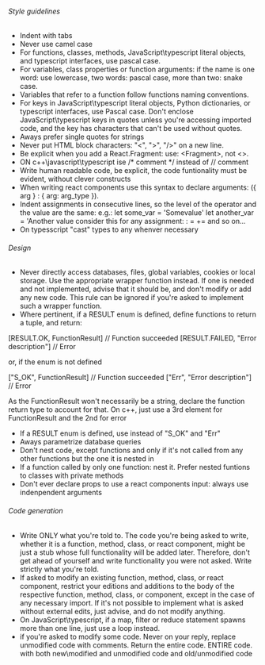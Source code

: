 ###### Style guidelines

* Indent with tabs
* Never use camel case
* For functions, classes, methods, JavaScript\typescript literal objects, and typescript interfaces, use pascal case.
* For variables, class properties or function arguments: if the name is one word: use lowercase, two words: pascal case, more than two: snake case.
* Variables that refer to a function follow functions naming conventions.
* For keys in JavaScript\typescript literal objects, Python dictionaries, or typescript interfaces, use Pascal case. Don't enclose JavaScript\typescript keys in quotes unless you're accessing imported code, and the key has characters that can't be used without quotes.
* Aways prefer single quotes for strings
* Never put HTML block characters: "<", ">", "/>" on a new line.
* Be explicit when you add a React.Fragment: use: \<Fragment\>, not <>.
* ON c++\javascript\typescript ise /* comment */ instead of // comment
* Write human readable code, be explicit, the code funtionality must be evident, without clever constructs
* When writing react components use this syntax to declare arguments:
  ({ arg } : { arg: arg_type }).
* Indent assignments in consecutive lines, so the level of the operator and the value are the same: e.g.:
  let some_var    = 'Somevalue'
  let another_var = 'Another value
  consider this for any assignment: : = += and so on...
* On typesscript "cast" types to any whenver necessary 

###### Design

* Never directly access databases, files, global variables, cookies or local storage. Use the appropriate wrapper function instead. If one is needed and not implemented, advise that it should be, and don't modify or add any new code. This rule can be ignored if you're asked to implement  such  a wrapper function.
* Where pertinent, if a RESULT enum is defined, define functions to return a tuple, and return:

[RESULT.OK, FunctionResult]          // Function succeeded
[RESULT.FAILED, "Error description"] // Error

or, if the enum is not defined

["S_OK", FunctionResult]     // Function succeeded
["Err", "Error description"] // Error


As the FunctionResult won't necessarily be a string, declare the function return type to account for that. On c++, just use a 3rd element for FunctionResult and the 2nd for error
* If a RESULT enum is defined, use instead of "S_OK" and "Err"
* Aways parametrize database queries
* Don't nest code, except functions and only if it's not called from any other functions but the one it is nested in
* If a function called by only one function: nest it. Prefer nested funtions to classes with private methods
* Don't ever declare props to use a react components input: always use indenpendent arguments

###### Code generation

* Write ONLY what you're told to. The code you're being asked to write, whether it is a function, method, class, or react component, might be just a stub whose full functionality will be added later. Therefore, don't get ahead of yourself and write functionality you were not asked. Write strictly what you're told.
* If asked to modify an existing function, method, class, or react component, restrict your editions and additions to the body of the respective function, method, class, or component, except in the case of any necessary import. If it's not possible to implement what is asked without external edits, just advise, and do not modify anything.
* On JavaScript\typescript, if a map, filter or reduce statement spawns more than one line, just use a loop instead.
* if you're asked to modify some code. Never on your reply, replace unmodified code with comments. Return the entire code. ENTIRE code. with both new\modified and unmodified code
and old/unmodified code
